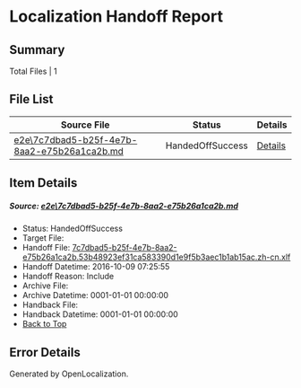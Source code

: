 # <a name='report-top'></a> Localization Handoff Report

## Summary
 Total Files | 1

## File List
 Source File | Status | Details 
 ----------- | ------ | ------- 
 [e2e\7c7dbad5-b25f-4e7b-8aa2-e75b26a1ca2b.md](https://github.com/OpenLocalizationTestOrg/ol-test0/blob/aee6b46b4964f4b8cafef73432df32a299fe014a/e2e/7c7dbad5-b25f-4e7b-8aa2-e75b26a1ca2b.md) | HandedOffSuccess | [Details](#36ec3918de779b4b0f004309429f72f0713372721)

## Item Details
##### <a name='36ec3918de779b4b0f004309429f72f0713372721'></a> Source: [e2e\7c7dbad5-b25f-4e7b-8aa2-e75b26a1ca2b.md](https://github.com/OpenLocalizationTestOrg/ol-test0/blob/aee6b46b4964f4b8cafef73432df32a299fe014a/e2e/7c7dbad5-b25f-4e7b-8aa2-e75b26a1ca2b.md)
* Status: HandedOffSuccess
* Target File: 
* Handoff File: [7c7dbad5-b25f-4e7b-8aa2-e75b26a1ca2b.53b48923ef31ca583390d1e9f5b3aec1b1ab15ac.zh-cn.xlf](https://github.com/OpenLocalizationTestOrg/ol-test0-handoff/blob/bcf3505734500d0db5dad56f0e3703ede24b4a65/ol-handoff/OpenLocalizationTestOrg/ol-test0-zhcn/qimu/ht/7c7dbad5-b25f-4e7b-8aa2-e75b26a1ca2b.53b48923ef31ca583390d1e9f5b3aec1b1ab15ac.zh-cn.xlf)
* Handoff Datetime: 2016-10-09 07:25:55
* Handoff Reason: Include
* Archive File: 
* Archive Datetime: 0001-01-01 00:00:00
* Handback File: 
* Handback Datetime: 0001-01-01 00:00:00
* [Back to Top](#report-top)


## Error Details

Generated by OpenLocalization.
